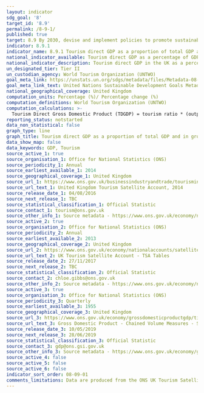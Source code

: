 ```yaml
---
layout: indicator
sdg_goal: '8'
target_id: '8.9'
permalink: /8-9-1/
published: true
target: 8.9 By 2030, devise and implement policies to promote sustainable tourism that creates jobs and promotes local culture and products
indicator: 8.9.1
indicator_name: 8.9.1 Tourism direct GDP as a proportion of total GDP and in growth rate
national_indicator_available: Tourism direct GDP as a percentage of GDP and in growth rate 
national_indicator_description: Tourism direct GDP in the UK as a percentage of GDP (CVM) and in growth rate 
un_designated_tier: Tier II
un_custodian_agency: World Tourism Organization (UNTWO) 
goal_meta_link: https://unstats.un.org/sdgs/metadata/files/Metadata-08-09-01.pdf
goal_meta_link_text: United Nations Sustainable Development Goals Metadata (PDF 526 KB)
national_geographical_coverage: United Kingdom
computation_units: Percentage (%)/ Percentage change (%)
computation_definitions: World Tourism Organization (UNTWO)
computation_calculations: >-
  Tourism Direct Gross Domestic Product (TDGDP) = tourism ratio * (output of domestic producers – internal tourism consumption + taxes less subsidies). TDGDP as % GDP = (TDGDP / GDP CVM [£m]) * 100 OR In growth rate (%) = ((TDGDP in year[x] - TDGDP in year [x-1]) / TDGDP[x-1]) * 100
reporting_status: notstarted
data_non_statistical: false
graph_type: line
graph_title: Tourism direct GDP as a proportion of total GDP and in growth rate
data_show_map: false
data_keywords: GDP, Tourism
source_active_1: true
source_organisation_1: Office for National Statistics (ONS)
source_periodicity_1: Annual  
source_earliest_available_1: 2014
source_geographical_coverage_1: United Kingdom 
source_url_1: https://www.ons.gov.uk/businessindustryandtrade/tourismindustry/adhocs/005978unitedkingdomtourismsatelliteaccount2014
source_url_text_1: United Kingdom Tourism Satellite Account, 2014
source_release_date_1: 04/08/2016
source_next_release_1: TBC
source_statistical_classification_1: Official Statistic 
source_contact_1: tourism@ons.gov.uk
source_other_info_1: Source metadata - https://www.ons.gov.uk/economy/nationalaccounts/satelliteaccounts/bulletins/uktourismsatelliteaccountuktsa/2013
source_active_2: true
source_organisation_2: Office for National Statistics (ONS)
source_periodicity_2: Annual  
source_earliest_available_2: 2013
source_geographical_coverage_2: United Kingdom 
source_url_2: https://www.ons.gov.uk/economy/nationalaccounts/satelliteaccounts/datasets/uktourismsatelliteaccounttsatables
source_url_text_2: UK Tourism Satellite Account - TSA Tables
source_release_date_2: 27/11/2017
source_next_release_2: TBC
source_statistical_classification_2: Official Statistic 
source_contact_2: chloe.gibbs@ons.gov.uk 
source_other_info_2: Source metadata - https://www.ons.gov.uk/economy/nationalaccounts/satelliteaccounts/bulletins/uktourismsatelliteaccountuktsa/2013
source_active_3: true
source_organisation_3: Office for National Statistics (ONS)
source_periodicity_3: Quarterly  
source_earliest_available_3: 1955
source_geographical_coverage_3: United Kingdom 
source_url_3: https://www.ons.gov.uk/economy/grossdomesticproductgdp/timeseries/abmi/pn2
source_url_text_3: Gross Domestic Product - Chained Volume Measures - Seasonally Adjusted £m
source_release_date_3: 10/05/2019
source_next_release_3: 28/06/2019
source_statistical_classification_3: Official Statistic 
source_contact_3: gdp@ons.gsi.gov.uk
source_other_info_3: Source metadata - https://www.ons.gov.uk/economy/grossdomesticproductgdp/qmis/grossdomesticproductgdpqmi 
source_active_4: false
source_active_5: false
source_active_6: false
indicator_sort_order: 08-09-01
comments_limitations: Data are produced from the ONS UK Tourism Satellite Accounts, and ONS GDP statistics. Data follows the UN specification for this indicator. This indicator has been identified in collaboration with topic experts.
---
```

